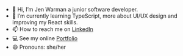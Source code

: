 - 👋 Hi, I’m Jen Warman a junior software developer.
- 🌱 I’m currently learning TypeScript, more about UI/UX design and improving my React skills. 
- 📫 How to reach me on [LinkedIn](https://www.linkedin.com/in/jen-warman-38198a172/)
- :computer: See my online [Portfolio]( https://jen-warman-portfolio.netlify.app/)
- 😄 Pronouns: she/her

<!---
JenWarman/JenWarman is a ✨ special ✨ repository because its `README.md` (this file) appears on your GitHub profile.
You can click the Preview link to take a look at your changes.
--->
